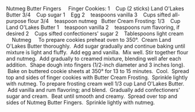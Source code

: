 Nutmeg Butter Fingers
 
 
Finger Cookies:
1    Cup (2 sticks) Land O'Lakes Butter
3/4    Cup sugar
1    Egg
2    teaspoons vanilla
3    Cups sifted all-purpose flour
3/4    teaspoon nutmeg
 
Butter Cream Frosting:
1/3    Cup Land O'Lakes Butter
1    teaspoon vanilla
2    teaspoons rum flavoring, if desired
2    Cups sifted confectioners' sugar
2    Tablespoons light cream
    Nutmeg
 
 
To prepare cookies preheat oven to 350°.  Cream Land O'Lakes Butter thoroughly.  Add sugar gradually and continue baking until mixture is light and fluffy.  Add egg and vanilla.  Mix well. 
Stir together flour and nutmeg.  Add gradually to creamed mixture, blending well afer each addition.  Shape dough into fingers (1/2-inch diameter and 3 inches long).  Bake on buttered cookie sheets at 350° for 13 to 15 minutes.  Cool.  Spread top and sides of finger cookies with Butter Cream Frosting.  Sprinkle lightly with nutmeg.
To prepare frosting cream well 1/3 cup Land O'Lakes Butter.  Add vanilla and rum flavoring; and blend.  Gradually add confectioners' sugar and cream.  Beat until smooth and creamy.  Spread over top and sides of Nutmeg Butter Fingers.  Sprinkle lightly with nutmeg.

